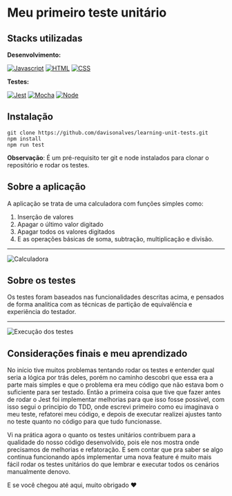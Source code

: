 # Meu primeiro teste unitário

## Stacks utilizadas
 **Desenvolvimento:**
 
 [![Javascript](https://img.shields.io/badge/JavaScript-323330?style=for-the-badge&logo=javascript&logoColor=F7DF1E)]()
 [![HTML](https://img.shields.io/badge/HTML5-E34F26?style=for-the-badge&logo=html5&logoColor=white)]()
 [![CSS](https://img.shields.io/badge/CSS3-1572B6?style=for-the-badge&logo=css3&logoColor=white)]()

 **Testes:**

 [![Jest](https://img.shields.io/badge/Jest-C21325?style=for-the-badge&logo=jest&logoColor=white)]()
 [![Mocha](https://img.shields.io/badge/Mocha-8D6748?style=for-the-badge&logo=Mocha&logoColor=white)]()
 [![Node](https://img.shields.io/badge/Node.js-339933?style=for-the-badge&logo=nodedotjs&logoColor=white)]()

## Instalação

 ```
 git clone https://github.com/davisonalves/learning-unit-tests.git
 npm install
 npm run test
 ```
 **Observação**: É um pré-requisito ter git e node instalados para clonar o repositório e rodar os testes.

## Sobre a aplicação
A aplicação se trata de uma calculadora com funções simples como:
1. Inserção de valores
2. Apagar o último valor digitado
3. Apagar todos os valores digitados
4. E as operações básicas de soma, subtração, multiplicação e divisão.
---
![Calculadora](https://i.imgur.com/g1GEiQO.jpg)

## Sobre os testes
Os testes foram baseados nas funcionalidades descritas acima, e pensados de forma analitica com as técnicas de partição de equivalência e experiência do testador.

---
![Execução dos testes](https://i.imgur.com/vtsEsmjl.png)

## Considerações finais e meu aprendizado
No início tive muitos problemas tentando rodar os testes e entender qual seria a lógica por trás deles, porém no caminho descobri que essa era a parte mais simples e que o problema era meu código que não estava bom o suficiente para ser testado. Então a primeira coisa que tive que fazer antes de rodar o Jest foi implementar melhorias para que isso fosse possivel, com isso segui o principio do TDD, onde escrevi primeiro como eu imaginava o meu teste, refatorei meu código, e depois de executar realizei ajustes tanto no teste quanto no código para que tudo funcionasse.

Vi na prática agora o quanto os testes unitários contribuem para a qualidade do nosso código desenvolvido, pois ele nos mostra onde precisamos de melhorias e refatoração. E sem contar que pra saber se algo continua funcionando após implementar uma nova feature é muito mais fácil rodar os testes unitários do que lembrar e executar todos os cenários manualmente denovo.

E se você chegou até aqui, muito obrigado ❤️